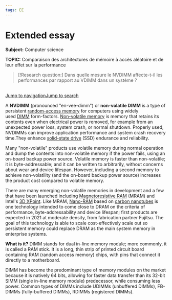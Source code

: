```yaml
---
tags: EE
---
```


# Extended essay

 **Subject:** Computer science
 
 **TOPIC:** Comparaison des architectures de mémoire à accès aléatoire et de leur effet sur la performance
 
 >[!Research question:]
 > Dans quelle mesure le NVDIMM affecte-t-il les performances par rapport au VDIMM dans un système ?
 
 [  
Jump to navigation](https://en.wikipedia.org/wiki/NVDIMM#mw-head)[Jump to search](https://en.wikipedia.org/wiki/NVDIMM#searchInput)

A **NVDIMM** (pronounced "en-vee-dimm") or **non-volatile DIMM** is a type of persistent [random-access memory](https://en.wikipedia.org/wiki/Random-access_memory "Random-access memory") for computers using widely used [DIMM](https://en.wikipedia.org/wiki/DIMM "DIMM") form-factors. [Non-volatile memory](https://en.wikipedia.org/wiki/Non-volatile_memory "Non-volatile memory") is memory that retains its contents even when electrical power is removed, for example from an unexpected power loss, system crash, or normal shutdown. Properly used, NVDIMMs can improve application performance and system crash recovery time.They enhance [solid-state drive](https://en.wikipedia.org/wiki/Solid-state_drive "Solid-state drive") (SSD) endurance and reliability.

Many "non-volatile" products use volatile memory during normal operation and dump the contents into non-volatile memory if the power fails, using an on-board backup power source. Volatile memory is faster than non-volatile; it is byte-addressable; and it can be written to arbitrarily, without concerns about wear and device lifespan. However, including a second memory to achieve non-volatility (and the on-board backup power source) increases the product cost compared to volatile memory.

There are many emerging non-volatile memories in development and a few that have been launched including [Magnetoresistive RAM](https://en.wikipedia.org/wiki/Magnetoresistive_RAM "Magnetoresistive RAM") (MRAM) and Intel's [3D XPoint](https://en.wikipedia.org/wiki/3D_XPoint "3D XPoint"). Like MRAM, [Nano-RAM](https://en.wikipedia.org/wiki/Nano-RAM "Nano-RAM") based on [carbon nanotubes](https://en.wikipedia.org/wiki/Carbon_nanotube "Carbon nanotube") is one technology intended to come close to DRAM on the criteria of performance, byte-addressability and device lifespan; first products are expected in 2021 at moderate density, from fabrication partner Fujitsu. The goal of this technology is able to scale cost-effectively scale out so persistent memory could replace DRAM as the main system memory in enterprise systems.



**What is it?** 
DIMM stands for dual in-line memory module; more commonly, it is called a RAM stick. It is a long, thin strip of printed circuit board containing RAM (random access memory) chips, with pins that connect it directly to a motherboard.  
  
DIMM has become the predominant type of memory modules on the market because it is natively 64 bits, allowing for faster data transfer than its 32-bit SIMM (single in-line memory module) predecessor, while consuming less power. Common types of DIMMs include UDIMMs (unbuffered DIMMs), FB-DIMMs (fully-buffered DIMMs), RDIMMs (registered DIMMs).